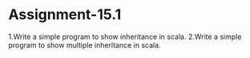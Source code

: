 # Assignment-15.1

1.Write a simple program to show inheritance in scala.
2.Write a simple program to show multiple inheritance in scala.
